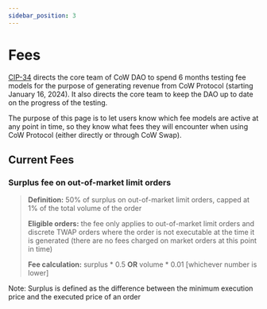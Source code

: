 ```yaml
---
sidebar_position: 3
---
```


# Fees

[CIP-34](https://snapshot.org/#/cow.eth/proposal/0xe358941aa3f3aeaf94d40e6904c9bb530c98f88e363c2f309d9898b0ffb16c1f) directs the core team of CoW DAO to spend 6 months testing fee models for the purpose of generating revenue from CoW Protocol (starting January 16, 2024).
It also directs the core team to keep the DAO up to date on the progress of the testing.

The purpose of this page is to let users know which fee models are active at any point in time, so they know what fees they will encounter when using CoW Protocol (either directly or through CoW Swap).


## Current Fees

### Surplus fee on out-of-market limit orders

> **Definition:** 50% of surplus on out-of-market limit orders, capped at 1% of the total volume of the order
> 
> **Eligible orders:** the fee only applies to out-of-market limit orders and discrete TWAP orders where the order is not executable at the time it is generated (there are no fees charged on market orders at this point in time)
> 
> **Fee calculation:** surplus * 0.5 **OR** volume * 0.01 [whichever number is lower]


Note: Surplus is defined as the difference between the minimum execution price and the executed price of an order
